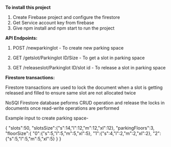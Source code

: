 **To install this project**

1. Create Firebase project and configure the firestore
2. Get Service account key from firebase
3. Give npm install and npm start to run the project

**API Endpoints:**

  1. POST  /newparkinglot  -  To create new parking space
  
  2. GET /getslot/Parkinglot ID/Size  - To get a slot in parking space
  
  3. GET /releaseslot/Parkinglot ID/slot id - To release a slot in parking space
  
**Firestore transactions:**
  
  Firestore transactions are used to lock the document when a slot is getting released and filled to ensure same slot are not allocated twice
  
  NoSQl Firestore database peforms CRUD operation and release the locks in documents once read-write operations are performed
  
Example input to create parking space-

  {
  "slots":50,
  "slotsSize":{"s":14,"l":12,"m":12,"xl":12},
  "parkingFloors":3,
  "floorSize":{
      "0":{"s":5,"l":5,"m":5,"xl":5},
      "1":{"s":4,"l":2,"m":2,"xl":2},
      "2":{"s":5,"l":5,"m":5,"xl":5}
  }
  }

  
